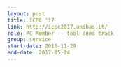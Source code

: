 ```yaml
---
layout: post
title: ICPC '17
link: http://icpc2017.unibas.it/
role: PC Member -- tool demo track
group: service
start-date: 2016-11-29
end-date: 2017-05-24
---
```

